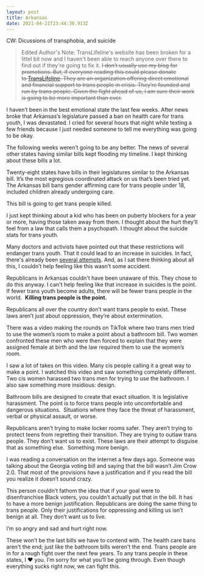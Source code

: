 ```yaml
---
layout: post
title: Arkansas
date: 2021-04-21T23:44:30.913Z
---
```

CW: Dicussions of transphobia, and suicide

> Edited Author's Note: TransLifeline's website has been broken for a littel bit now and I haven't been able to reach anyone over there to find out if they're going to fix it. ~~I don’t usually use my blog for promotions. But, if everyone reading this could please donate to [TransLifeline](https://translifeline.org/donate/). They are an organization offering direct emotional and financial support to trans people in crisis. They’re founded and run by trans people. Given the fight ahead of us, I am sure their work is going to be more important than ever.~~


I haven’t been in the best emotional state the last few weeks. After news broke that Arkansas’s legislature passed a ban on health care for trans youth, I was devastated. I cried for several hours that night while texting a few friends because I just needed someone to tell me everything was going to be okay.

The following weeks weren’t going to be any better. The news of several other states having similar bills kept flooding my timeline. I kept thinking about these bills a lot. 

Twenty-eight states have bills in their legislatures similar to the Arkansas bill. It’s the most egregious coordinated attack on us that’s been tried yet. The Arkansas bill bans gender affirming care for trans people under 18, included children already undergoing care. 

This bill is going to get trans people killed. 

I just kept thinking about a kid who has been on puberty blockers for a year or more, having those taken away from them. I thought about the hurt they’ll feel from a law that calls them a psychopath. I thought about the suicide stats for trans youth.

Many doctors and activists have pointed out that these restrictions will endanger trans youth. That it could lead to an increase in suicides. In fact, there's already been [several attempts](https://www.lgbtqnation.com/2021/04/least-four-teens-attempted-suicide-arkansas-bans-trans-youth-getting-healthcare/). And, as I sat there thinking about all this, I couldn’t help feeling like this wasn’t some accident. 

Republicans in Arkansas couldn't have been unaware of this. They chose to do this anyway. I can't help feeling like that increase in suicides is the point. If fewer trans youth become adults, there will be fewer trans people in the world.  **Killing trans people is the point.**

Republicans all over the country don’t want trans people to exist. These laws aren’t just about oppression, they’re about extermination. 

There was a video making the rounds on TikTok where two trans men tried to use the women’s room to make a point about a bathroom bill. Two women confronted these men who were then forced to explain that they were assigned female at birth and the law required them to use the women’s room.

I saw a lot of takes on this video. Many cis people calling it a great way to make a point. I watched this video and saw something completely different. Two cis women harassed two trans men for trying to use the bathroom. I also saw something more insidious: design. 

Bathroom bills are designed to create that exact situation. It is legislative harassment. The point is to force trans people into uncomfortable and dangerous situations.  Situations where they face the threat of harassment, verbal or physical assault, or worse.

Republicans aren’t trying to make locker rooms safer. They aren’t trying to protect teens from regretting their transition. They are trying to outlaw trans people. They don’t want us to exist. These laws are their attempt to disguise that as something else.  Something more benign.

I was reading a conversation on the internet a few days ago. Someone was talking about the Georgia voting bill and saying that the bill wasn’t Jim Crow 2.0. That most of the provisions have a justification and if you read the bill you realize it doesn’t sound crazy. 

This person couldn’t fathom the idea that if your goal were to disenfranchise Black voters, you couldn’t actually put that in the bill. It has to have a more benign justification. Republicans are doing the same thing to trans people. Only their justifications for oppressing and killing us isn’t benign at all. They don’t want us to live. 

I’m so angry and sad and hurt right now.

These won’t be the last bills we have to contend with. The health care bans aren't the end; just like the bathroom bills weren't the end. Trans people are in for a rough fight over the next few years. To any trans people in these states, I ❤️ you. I’m sorry for what you’ll be going through. Even though everything sucks right now, we can fight this.